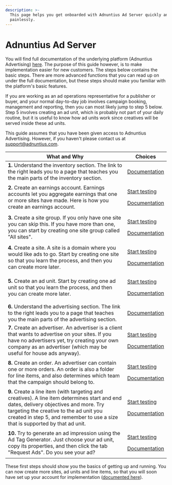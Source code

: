 ```yaml
---
description: >-
  This page helps you get onboarded with Adnuntius Ad Server quickly and
  painlessly.
---
```


# Adnuntius Ad Server

You will find full documentation of the underlying platform (Adnuntius Advertising) [here](../adnuntius-advertising/admin-ui/). The purpose of this guide however, is to make implementation easier for new customers. The steps below contains the basic steps. There are more advanced functions that you can read up on under the full documentation, but these steps should make you familiar with the platform's basic features.&#x20;

If you are working as an ad operations representative for a publisher or buyer, and your normal day-to-day job involves campaign booking, management and reporting, then you can most likely jump to step 5 below. Step 5 involves creating an ad unit, which is probably not part of your daily routine, but it is useful to know how ad units work since creatives will be served inside these ad units.&#x20;

This guide assumes that you have been given access to Adnuntius Advertising. However, if you haven't please contact us at [support@adnuntius.com](mailto:support@adnuntius.com).

| What and Why                                                                                                                                                                                                                                                        | Choices                                                                                                                                                                                    |
| ------------------------------------------------------------------------------------------------------------------------------------------------------------------------------------------------------------------------------------------------------------------- | ------------------------------------------------------------------------------------------------------------------------------------------------------------------------------------------ |
| **1.** Understand the inventory section. The link to the right leads you to a page that teaches you the main parts of the inventory section.                                                                                                                        | [Documentation](../adnuntius-advertising/admin-ui/inventory/)                                                                                                                              |
| **2.** Create an earnings account. Earnings accounts let you aggregate earnings that one or more sites have made. Here is how you create an earnings account.                                                                                                       | <p><a href="https://admin.adnuntius.com/earnings-accounts">Start testing</a></p><p><a href="../adnuntius-advertising/admin-ui/inventory/earnings-accounts.md">Documentation</a></p>        |
| **3.** Create a site group. If you only have one site you can skip this. If you have more than one, you can start by creating one site group called "All sites".                                                                                                    | <p><a href="https://admin.adnuntius.com/site-groups">Start testing</a></p><p><a href="../adnuntius-advertising/admin-ui/inventory/site-groups.md">Documentation</a></p>                    |
| **4.** Create a site. A site is a domain where you would like ads to go. Start by creating one site so that you learn the process, and then you can create more later.                                                                                              | <p><a href="https://admin.adnuntius.com/sites">Start testing</a></p><p><a href="../adnuntius-advertising/admin-ui/inventory/sites.md">Documentation</a></p>                                |
| **5.** Create an ad unit. Start by creating one ad unit so that you learn the process, and then you can create more later.                                                                                                                                          | <p><a href="https://admin.adnuntius.com/ad-units">Start testing</a></p><p><a href="../adnuntius-advertising/admin-ui/inventory/adunits-1.md">Documentation</a></p>                         |
| **6.** Understand the advertising section. The link to the right leads you to a page that teaches you the main parts of the advertising section.                                                                                                                    | [Documentation](../adnuntius-advertising/admin-ui/advertising/)                                                                                                                            |
| **7.** Create an advertiser. An advertiser is a client that wants to advertise on your sites. If you have no advertisers yet, try creating your own company as an advertiser (which may be useful for house ads anyway).                                            | <p><a href="https://admin.adnuntius.com/advertisers">Start testing</a></p><p><a href="../adnuntius-advertising/admin-ui/advertising/advertisers.md">Documentation</a><strong></strong></p> |
| **8.** Create an order. An advertiser can contain one or more orders. An order is also a folder for line items, and also determines which team that the campaign should belong to.                                                                                  | <p><a href="https://admin.adnuntius.com/orders">Start testing</a></p><p><a href="../adnuntius-advertising/admin-ui/advertising/orders.md">Documentation</a></p>                            |
| **9.** Create a line item (with targeting and creatives). A line item determines start and end dates, delivery objectives and more. Try targeting the creative to the ad unit you created in step 5, and remember to use a size that is supported by that ad unit.  | <p><a href="https://admin.adnuntius.com/line-items">Start testing</a></p><p><a href="../adnuntius-advertising/admin-ui/advertising/line-items.md">Documentation</a></p>                    |
| **10.** Try to generate an ad impression using the Ad Tag Generator. Just choose your ad unit, copy its properties, and then click the tab "Request Ads". Do you see your ad?                                                                                       | <p><a href="https://admin.adnuntius.com/ad-tag">Start testing</a></p><p><a href="../adnuntius-advertising/admin-ui/inventory/ad-tag-generator.md">Documentation</a></p>                    |

These first steps should show you the basics of getting up and running. You can now create more sites, ad units and line items, so that you will soon have set up your account for implementation ([documented here](../adnuntius-advertising/requesting-ads/)).&#x20;

